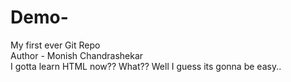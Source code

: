 # Demo-
My first ever Git Repo
<br>
Author - Monish Chandrashekar
<br>
I gotta learn HTML now?? What??
Well I guess its gonna be easy..
